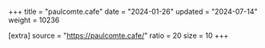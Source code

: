 +++
title = "paulcomte.cafe"
date = "2024-01-26"
updated = "2024-07-14"
weight = 10236

[extra]
source = "https://paulcomte.cafe/"
ratio = 20
size = 10
+++
